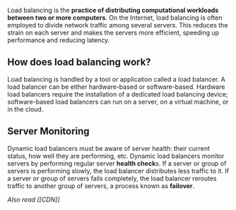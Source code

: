 Load balancing is the **practice of distributing computational workloads between two or more computers**.
On the Internet, load balancing is often employed to divide network traffic among several servers.
This reduces the strain on each server and makes the servers more efficient, speeding up performance and reducing latency.

## How does load balancing work?
Load balancing is handled by a tool or application called a load balancer.
A load balancer can be either hardware-based or software-based.
Hardware load balancers require the installation of a dedicated load balancing device; software-based load balancers can run on a server, on a virtual machine, or in the cloud.

## Server Monitoring
Dynamic load balancers must be aware of server health: their current status, how well they are performing, etc.
Dynamic load balancers monitor servers by performing regular server **health check**s.
If a server or group of servers is performing slowly, the load balancer distributes less traffic to it.
If a server or group of servers fails completely, the load balancer reroutes traffic to another group of servers, a process known as **failover**.

*Also read [[CDN]]*